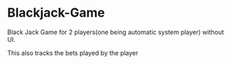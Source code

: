 # Blackjack-Game
Black Jack Game for 2 players(one being automatic system player) without UI.

This also tracks the bets played by the player
